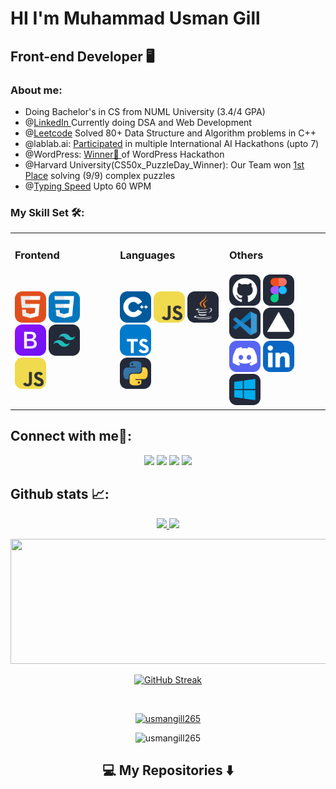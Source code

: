 <h1>HI I'm Muhammad Usman Gill</h1>

<h2> Front-end Developer 🖥️</h2>

<h3>About me:</h3>

<ul>
  <li>Doing Bachelor's in CS from NUML University (3.4/4 GPA) </li>
  <li>@<a href="https://www.linkedin.com/in/usman-gill26/">LinkedIn </a>Currently doing DSA and Web Development </li>
 <li>@<a href="https://leetcode.com/u/UsmanGill1/leetcode">Leetcode</a> Solved 80+ Data Structure and Algorithm problems in C++</li>
  <li>@lablab.ai: <a href= "https://lablab.ai/u/@UsmanGill">Participated</a> in multiple International AI Hackathons (upto 7)</li>
  <li>@WordPress: <a href= "https://www.linkedin.com/posts/usman-gill26_usman-activity-7192202974641721344-gShe?utm_source=share&utm_medium=member_desktop">Winner🥇 </a>of WordPress Hackathon</li>
  <li>@Harvard University(CS50x_PuzzleDay_Winner): Our Team won
    <a href= "https://www.linkedin.com/posts/usman-gill26_usman-activity-7184951712451813376-rpII?utm_source=share&utm_medium=member_desktop">1st Place</a> solving (9/9) complex puzzles 
  </li>
  <li>@<a href= "https://www.linkedin.com/posts/usman-gill26_monkeytype-monkeytype-productivity-activity-7227323955760562179-mCQB?utm_source=share&utm_medium=member_desktop">Typing Speed</a> Upto 60 WPM</li>
</ul>

<h3>My Skill Set 🛠️:</h3>
<table>
  <tr>
            <td class="category-title"><h3>Frontend</h3></td>
            <td class="category-title"><h3>Languages</h3></td>
            <td class="category-title"><h3>Others</h3></td>
        </tr>
        <tr>
            <td>
                <div class="logo-container">
                  <img src="HTML.svg" height=50px>
                  <img src="CSS.svg" height=50px>
                  <img src="Bootstrap.svg" height=50px>
                  <img src="TailwindCSS-Dark.svg" height=50px>
                  <br>
                  <img src="JavaScript.svg" height=50px>
                </div>
            </td>
            <td>
                <div class="logo-container">  
                       <img src="CPP.svg" height=50px>
                       <img src="JavaScript.svg" height=50px>
                       <img src="Java-Dark.svg" height=50px>
                       <img src="TypeScript.svg" height=50px>
                  <br>
                       <img src="Python-Dark.svg" height=50px>
                </div>
            </td>
            <td>
                <div class="logo-container">  
                       <img src="Github-Dark.svg" height=50px>
                       <img src="Figma-Dark.svg" height=50px>
                       <img src="VSCode-Dark.svg" height=50px>
                       <img src="Vercel-Dark.svg" height=50px>
                  <br>
                       <img src="Discord.svg" height=50px>
                       <img src="LinkedIn.svg" height=50px>
                       <img src="Windows-Dark.svg" height=50px> 
                </div>
            </td>
        </tr>
</table>
 <h2>Connect with me🤝:</h2>
<div align="center">
    <a href="https://www.linkedin.com/in/usman-gill26/" target="_blank"><img src="https://img.shields.io/badge/-Usman%20Gill-0077B5?style=flat&logo=Linkedin&logoColor=white"/></a>
    <a target="_blank" href="mailto:usmangill2655@gmail.com"><img src="https://img.shields.io/badge/-mailto:usmangill2655@gmail.com-D14836?style=flat&logo=Gmail&logoColor=white"/></a>
    <a href="https://leetcode.com/u/UsmanGill1/" target="_blank"><img src="https://img.shields.io/badge/-Usman%20Gill-FFA116?style=flat&logo=LeetCode&logoColor=white"/></a>
    <a href="https://lablab.ai/u/@UsmanGill" target="_blank"><img src="https://img.shields.io/badge/-LabLab Profile-3B5998?style=flat&logo=LabLab&logoColor=white"/></a>
</div>



<h2>Github stats 📈:</h2>

<p align="center">
  <a href="https://github.com/USMANGILL265">
    <img height="180em" src="https://github-readme-stats.vercel.app/api?username=USMANGILL265&theme=dark&show_icons=true" />
    <img height="180em" src="https://github-readme-stats.vercel.app/api/top-langs/?username=USMANGILL265&theme=dark&layout=compact" />
  </a>
</p>
<p align="center">
  <a href="https://github.com/tayyabadev">
   <img height="200" width="900" src="https://github-readme-activity-graph.vercel.app/graph?username=USMANGILL265&bg_color=0d1117&color=FFFFFF&line=FDFD96&point=FFFFFF&area_color=79FE96&border_radius=24.5&title_color=FFFFFF&border_radius=20px" />
  </a> 
</p>
<p align="center">
  <a href="https://github.com/USMANGILL265">
    <img width="50%" src="https://streak-stats.demolab.com/?user=USMANGILL265&theme=dark" alt="GitHub Streak" />
  </a>
</p>
<br>
<p align="center"> <a href="https://github.com/ryo-ma/github-profile-trophy"><img src="https://github-profile-trophy.vercel.app/?username=usmangill265" alt="usmangill265" /></a> </p     <br>
<p align="center"> <img src="https://komarev.com/ghpvc/?username=usmangill265&label=Profile%20views&color=0e75b6&style=flat" alt="usmangill265" /> </p>

<h2 align="center">💻  My Repositories ⬇️ </h2>
















